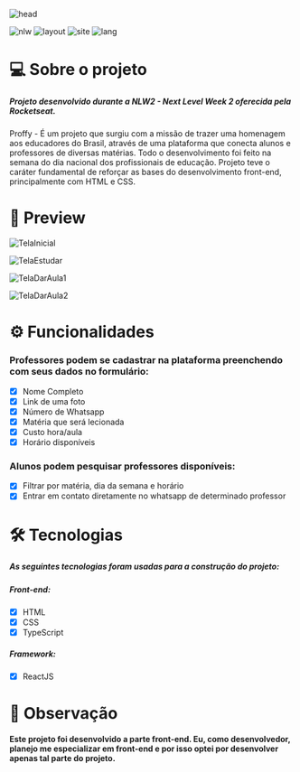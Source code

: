 ![head](https://user-images.githubusercontent.com/75040066/105093159-0b316680-5a81-11eb-9e0d-70ff3bd75183.png)

![nlw](https://camo.githubusercontent.com/ffcc5f6db10a2461fd1a84ecf3154441caa61da312c074fe089bf788e8ee9916/68747470733a2f2f696d672e736869656c64732e696f2f62616467652f4e6578742532304c6576656c2532305765656b2d322e302d79656c6c6f77)
![layout](https://camo.githubusercontent.com/628584e8ca13371467609815055a445b11bc608570a16a3ba7cfaab35c084db2/68747470733a2f2f696d672e736869656c64732e696f2f62616467652f4c61796f7574253230707265766965772d4669676d612d627269676874677265656e)
![site](https://camo.githubusercontent.com/e869a9fd3b767b5e6c04827167a8f19053d6f0ce39a07b7705a2b59ecc0614dd/68747470733a2f2f696d672e736869656c64732e696f2f62616467652f536974652d50726f6666792d726564)
![lang](https://camo.githubusercontent.com/fe76d3178be9479c5198464f0d763e51bbc0b2ddc825d49804ead84b62733d2b/68747470733a2f2f696d672e736869656c64732e696f2f62616467652f50726f6a6563742532304c616e672d506f72747567756573657325323042522d677265656e)

# 💻 Sobre o projeto

 ##### Projeto desenvolvido durante a NLW2 - Next Level Week 2 oferecida pela Rocketseat.
Proffy - É um projeto que surgiu com a missão de trazer uma homenagem aos educadores do Brasil, através de uma plataforma que conecta alunos e professores de diversas matérias. Todo o desenvolvimento foi feito na semana do dia nacional dos profissionais de educação. Projeto teve o caráter fundamental de reforçar as bases do desenvolvimento front-end, principalmente com HTML e CSS.
 
 # 🎥 Preview
![TelaInicial](https://user-images.githubusercontent.com/75040066/105092520-1afc7b00-5a80-11eb-9ac2-8c00b3ede7d5.png)

![TelaEstudar](https://user-images.githubusercontent.com/75040066/105092764-729ae680-5a80-11eb-9324-784abe437279.png)

![TelaDarAula1](https://user-images.githubusercontent.com/75040066/105092809-7fb7d580-5a80-11eb-8108-b3c9e9c77a5a.png)

![TelaDarAula2](https://user-images.githubusercontent.com/75040066/105092831-86dee380-5a80-11eb-92c8-ff4d9dca1c95.png)

# ⚙ Funcionalidades

### Professores podem se cadastrar na plataforma preenchendo com seus dados no formulário:
- [x] Nome Completo
- [x] Link de uma foto
- [x] Número de Whatsapp
- [x] Matéria que será lecionada
- [x] Custo hora/aula
- [x] Horário disponíveis

### Alunos podem pesquisar professores disponíveis:
- [x] Filtrar por matéria, dia da semana e horário
- [x] Entrar em contato diretamente no whatsapp de determinado professor

# 🛠 Tecnologias
##### As seguintes tecnologias foram usadas para a construção do projeto:
##### Front-end:
- [x] HTML
- [x] CSS
- [x] TypeScript

##### Framework:
- [x] ReactJS

# 🔎 Observação
#### Este projeto foi desenvolvido a parte front-end. Eu, como desenvolvedor, planejo me especializar em front-end e por isso optei por desenvolver apenas tal parte do projeto.
